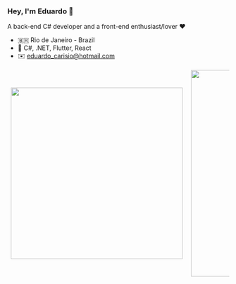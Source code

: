 ### Hey, I'm Eduardo 👋

A back-end C# developer and a front-end enthusiast/lover :heart:

- :brazil: Rio de Janeiro - Brazil
- :tada:  C#, .NET, Flutter, React
- :envelope: eduardo_carisio@hotmail.com

<center>
  <table border="0" id="eduardo-stats" style="border: none !important;">
    <tbody style="border: none !important;">
      <tr style="border: none !important;">
        <td style="border: none !important;"><img width="390px" align="left" src='https://github-readme-stats.vercel.app/api/top-langs/?username=eduardocp&layout=compact' /></td>
        <td style="border: none !important;"><img width="470px" align="left" src='https://github-readme-stats.vercel.app/api?username=eduardocp&show_icons=true' /></td>
      </tr>
    </tbody>
  </table>
</center>
